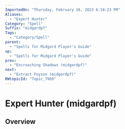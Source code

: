 ```yaml
---
ImportedOn: "Thursday, February 16, 2023 6:10:23 PM"
Aliases:
  - "Expert Hunter"
Category: "Spell"
Suffix: "midgardpf"
Tags:
  - "Category/Spell"
parent:
  - "Spells for Midgard Player's Guide"
up:
  - "Spells for Midgard Player's Guide"
prev:
  - "Encroaching Shadows (midgardpf)"
next:
  - "Extract Foyson (midgardpf)"
RWtopicId: "Topic_7969"
---
```

# Expert Hunter (midgardpf)
## Overview
